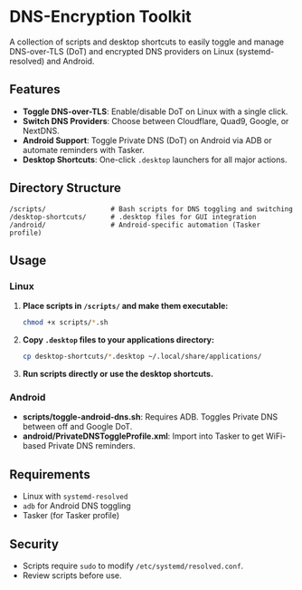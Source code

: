 # DNS-Encryption Toolkit

A collection of scripts and desktop shortcuts to easily toggle and manage DNS-over-TLS (DoT) and encrypted DNS providers on Linux (systemd-resolved) and Android.

## Features

- **Toggle DNS-over-TLS**: Enable/disable DoT on Linux with a single click.
- **Switch DNS Providers**: Choose between Cloudflare, Quad9, Google, or NextDNS.
- **Android Support**: Toggle Private DNS (DoT) on Android via ADB or automate reminders with Tasker.
- **Desktop Shortcuts**: One-click `.desktop` launchers for all major actions.

## Directory Structure

```
/scripts/                # Bash scripts for DNS toggling and switching
/desktop-shortcuts/      # .desktop files for GUI integration
/android/                # Android-specific automation (Tasker profile)
```

## Usage

### Linux

1. **Place scripts in `/scripts/` and make them executable:**
   ```bash
   chmod +x scripts/*.sh
   ```

2. **Copy `.desktop` files to your applications directory:**
   ```bash
   cp desktop-shortcuts/*.desktop ~/.local/share/applications/
   ```

3. **Run scripts directly or use the desktop shortcuts.**

### Android

- **scripts/toggle-android-dns.sh**: Requires ADB. Toggles Private DNS between off and Google DoT.
- **android/PrivateDNSToggleProfile.xml**: Import into Tasker to get WiFi-based Private DNS reminders.

## Requirements

- Linux with `systemd-resolved`
- `adb` for Android DNS toggling
- Tasker (for Tasker profile)

## Security

- Scripts require `sudo` to modify `/etc/systemd/resolved.conf`.
- Review scripts before use.
